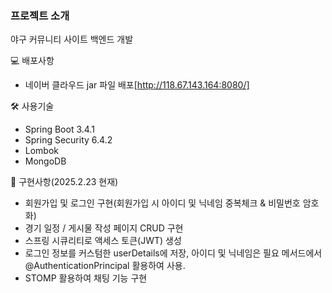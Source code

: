 
### 프로젝트 소개

야구 커뮤니티 사이트 백엔드 개발

💻 배포사항

- 네이버 클라우드 jar 파일 배포[http://118.67.143.164:8080/]

🛠️ 사용기술
- Spring Boot 3.4.1
- Spring Security 6.4.2
- Lombok
- MongoDB

🔨 구현사항(2025.2.23 현재)

- 회원가입 및 로그인 구현(회원가입 시 아이디 및 닉네임 중복체크 & 비밀번호 암호화)
- 경기 일정 / 게시물 작성 페이지 CRUD 구현
- 스프링 시큐리티로 액세스 토큰(JWT) 생성
- 로그인 정보를 커스텀한 userDetails에 저장, 아이디 및 닉네임은 필요 메서드에서 @AuthenticationPrincipal 활용하여 사용.
- STOMP 활용하여 채팅 기능 구현


